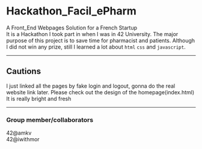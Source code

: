 # Hackathon_Facil_ePharm

A Front_End Webpages Solution for a French Startup  
It is a Hackathon I took part in when I was in 42 University. The major purpose of this project is to save time for pharmacist and patients. Although I did not win any prize, still I learned a lot about `html` `css` and `javascript`.

--------------------------------------------------------------------------------------

## Cautions

I just linked all the pages by fake login and logout, gonna do the real website link later. Please check out the design of the homepage(index.html) It is really bright and fresh

--------------------------------------------------------------------------------------

### Group member/collaborators

42@amkv   
42@iwithmor

